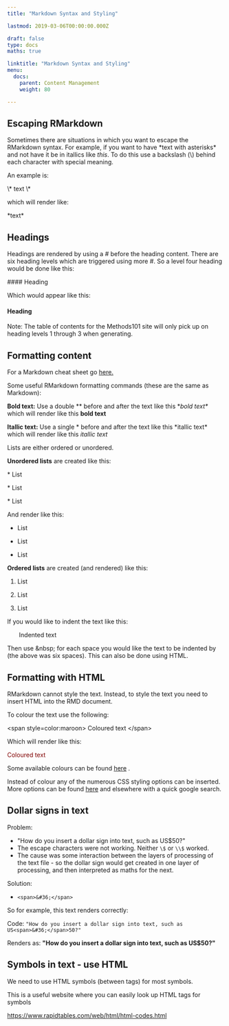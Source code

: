 ```yaml
---
title: "Markdown Syntax and Styling"

lastmod: 2019-03-06T00:00:00.000Z

draft: false
type: docs
maths: true	

linktitle: "Markdown Syntax and Styling"
menu:
  docs:
    parent: Content Management
    weight: 80

---
```

 
## Escaping RMarkdown

Sometimes there are situations in which you want to escape the RMarkdown syntax. For example, if you want to have \*text with asterisks\* and not have it be in itallics like *this*. To do this use a backslash (\\) behind each character with special meaning. 

An example is:

\\\* text \\\*

which will render like:

\*text\*

## Headings

Headings are rendered by using a # before the heading content. There are six heading levels which are triggered using more #. So a level four heading would be done like this:

\#### Heading

Which would appear like this:

#### Heading

Note: The table of contents for the Methods101 site will only pick up on heading levels 1 through 3 when generating.

## Formatting content

For a Markdown cheat sheet go [here.](https://www.markdownguide.org/cheat-sheet/) 

Some useful RMarkdown formatting commands (these are the same as Markdown):

**Bold text:** Use a double ** before and after the text like this \**bold text\** which will render like this **bold text**

**Itallic text:** Use a single * before and after the text like this \*itallic text\* which will render like this *itallic text*

Lists are either ordered or unordered. 

**Unordered lists** are created like this:

\* List

\* List

\* List

And render like this:

* List

* List

* List

**Ordered lists** are created (and rendered) like this:

1. List

2. List

3. List

If you would like to indent the text like this:

&nbsp;&nbsp;&nbsp;&nbsp;&nbsp;&nbsp; Indented text

Then use \&nbsp; for each space you would like the text to be indented by (the above was six spaces). This can also be done using HTML.

## Formatting with HTML

RMarkdown cannot style the text. Instead, to style the text you need to insert HTML into the RMD document. 

To colour the text use the following:

\<span style=color:maroon> Coloured text \</span>  

Which will render like this:

<span style=color:maroon> Coloured text </span> 

Some available colours can be found [here](https://www.w3schools.com/colors/colors_names.asp) .

Instead of colour any of the numerous CSS styling options can be inserted. More options can be found [here](https://www.w3schools.com/css/css_text.asp) and elsewhere with a quick google search.

## Dollar signs in text

Problem:

* "How do you insert a dollar sign into text, such as US<span>&#36;</span>50?"
* The escape characters were not working. Neither ```\$``` or ```\\$``` worked. 
* The cause was some interaction between the layers of processing of the text file - so the dollar sign would get created in one layer of processing, and then interpreted as maths for the next. 

Solution: 

* ```<span>&#36;</span>```

So for example, this text renders correctly: 

Code: 
```"How do you insert a dollar sign into text, such as US<span>&#36;</span>50?" ```

Renders as: **"How do you insert a dollar sign into text, such as US<span>&#36;</span>50?"**

## Symbols in text - use HTML

We need to use HTML symbols (between <span> tags) for most symbols.

This is a useful website where you can easily look up HTML tags for symbols

https://www.rapidtables.com/web/html/html-codes.html



